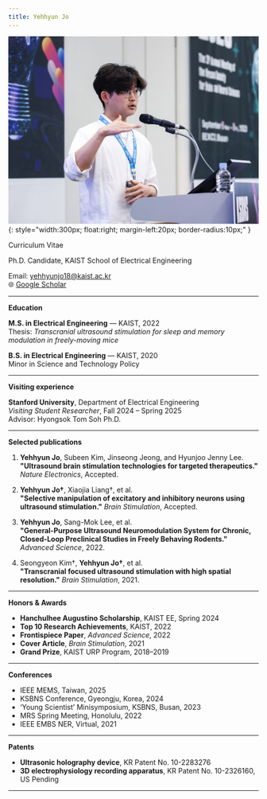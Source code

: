 ```yaml
---
title: Yehhyun Jo
---
```


![Profile Photo](2023_KSBNS.jpg){: style="width:300px; float:right; margin-left:20px; border-radius:10px;" }

Curriculum Vitae

Ph.D. Candidate, KAIST School of Electrical Engineering  

Email: yehhyunjo18@kaist.ac.kr  
🌐 [Google Scholar](https://scholar.google.com/citations?user=Zamd4igAAAAJ&hl=en)

---

**Education**

**M.S. in Electrical Engineering** — KAIST, 2022  
Thesis: *Transcranial ultrasound stimulation for sleep and memory modulation in freely-moving mice*

**B.S. in Electrical Engineering** — KAIST, 2020  
Minor in Science and Technology Policy

---

**Visiting experience**

**Stanford University**, Department of Electrical Engineering  
*Visiting Student Researcher*, Fall 2024 – Spring 2025  
Advisor: Hyongsok Tom Soh Ph.D.

---

**Selected publications**

1. **Yehhyun Jo**, Subeen Kim, Jinseong Jeong, and Hyunjoo Jenny Lee.  
   **"Ultrasound brain stimulation technologies for targeted therapeutics."** *Nature Electronics*, Accepted.

2. **Yehhyun Jo†**, Xiaojia Liang†, et al.  
   **"Selective manipulation of excitatory and inhibitory neurons using ultrasound stimulation."** *Brain Stimulation*, Accepted.

3. **Yehhyun Jo**, Sang-Mok Lee, et al.  
   **"General‐Purpose Ultrasound Neuromodulation System for Chronic, Closed‐Loop Preclinical Studies in Freely Behaving Rodents."** *Advanced Science*, 2022.

4. Seongyeon Kim†, **Yehhyun Jo†**, et al.  
   **"Transcranial focused ultrasound stimulation with high spatial resolution."** *Brain Stimulation*, 2021.

---

**Honors & Awards**

- **Hanchulhee Augustino Scholarship**, KAIST EE, Spring 2024  
- **Top 10 Research Achievements**, KAIST, 2022  
- **Frontispiece Paper**, *Advanced Science*, 2022  
- **Cover Article**, *Brain Stimulation*, 2021  
- **Grand Prize**, KAIST URP Program, 2018–2019

---

**Conferences**

- IEEE MEMS, Taiwan, 2025  
- KSBNS Conference, Gyeongju, Korea, 2024  
- ‘Young Scientist’ Minisymposium, KSBNS, Busan, 2023  
- MRS Spring Meeting, Honolulu, 2022  
- IEEE EMBS NER, Virtual, 2021

---

**Patents**

- **Ultrasonic holography device**, KR Patent No. 10-2283276  
- **3D electrophysiology recording apparatus**, KR Patent No. 10-2326160, US Pending

---
